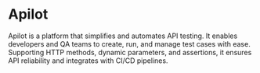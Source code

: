 # Apilot
Apilot is a platform that simplifies and automates API testing. It enables developers and QA teams to create, run, and manage test cases with ease. Supporting HTTP methods, dynamic parameters, and assertions, it ensures API reliability and integrates with CI/CD pipelines.
